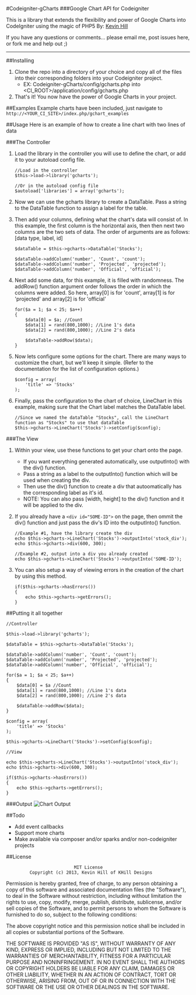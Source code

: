 #Codeigniter-gCharts
###Google Chart API for Codeigniter

This is a library that extends the flexibility and power of Google Charts into CodeIgniter using the magic of PHP5
By: [Kevin Hill](kevinkhill@gmail.com)

If you have any questions or comments... please email me, post issues here, or fork me and help out ;)

 - - -


##Installing
1. Clone the repo into a directory of your choice and copy all of the files into their corresponding folders into your Codeigniter project.
    * EX: Codeigniter-gCharts/config/gcharts.php into <CI_ROOT>/application/config/gcharts.php
2. That's it! You now have the power of Google Charts in your project.



##Examples
Example charts have been included, just navigate to ```http://<YOUR_CI_SITE>/index.php/gchart_examples```



##Usage
Here is an example of how to create a line chart with two lines of data

###The Controller
1. Load the library in the controller you will use to define the chart, or add it to your autoload config file.

	```
	//Load in the controller
	$this->load->library('gcharts');

	//Or in the autoload config file
	$autoload['libraries'] = array('gcharts');
	```

2. Now we can use the gcharts library to create a DataTable. Pass a string to the DataTable function to assign a label for the table.
3. Then add your columns, defining what the chart's data will consist of. In this example, the first column is the horizontal axis, then then next two columns are the two sets of data. The order of arguments are as follows: [data type, label, id]

	```
	$dataTable = $this->gcharts->DataTable('Stocks');

	$dataTable->addColumn('number', 'Count', 'count');
	$dataTable->addColumn('number', 'Projected', 'projected');
	$dataTable->addColumn('number', 'Official', 'official');
	```

4. Next add some data, for this example, it is filled with randomness. The addRow() function argument order follows the order in which the columns were added.
So here, array[0] is for 'count', array[1] is for 'projected' and array[2] is for 'official'

	```
	for($a = 1; $a < 25; $a++)
	{
	    $data[0] = $a; //Count
	    $data[1] = rand(800,1000); //Line 1's data
	    $data[2] = rand(800,1000); //Line 2's data

	    $dataTable->addRow($data);
	}
	```

5. Now lets configure some options for the chart. There are many ways to customize the chart, but we'll keep it simple. (Refer to the documentation for the list of configuration options.)

	```
	$config = array(
	    'title' => 'Stocks'
	);
	```

6. Finally, pass the configuration to the chart of choice, LineChart in this example, making sure that the Chart label matches the DataTable label.

	```
	//Since we named the dataTable "Stocks", call the LineChart function as "Stocks" to use that dataTable
	$this->gcharts->LineChart('Stocks')->setConfig($config);
	```




###The View
1. Within your view, use these functions to get your chart onto the page.
	* If you want everything generated automatically, use outputInto() with the div() function.
	* Pass a string as a label to the outputInto() function which will be used when creating the div.
	* Then use the div() function to create a div that autoomatically has the corresponding label as it's id.
	* NOTE: You can also pass [width, height] to the div() function and it will be applied to the div.
2. If you already have a ```<div id="SOME-ID">``` on the page, then ommit the div() function and just pass the div's ID into the outputInto() function.

	```
	//Example #1, have the library create the div
	echo $this->gcharts->LineChart('Stocks')->outputInto('stock_div');
	echo $this->gcharts->div(600, 300);

	//Example #2, output into a div you already created
	echo $this->gcharts->LineChart('Stocks')->outputInto('SOME-ID');
	```
3. You can also setup a way of viewing errors in the creation of the chart by using this method.

	```
	if($this->gcharts->hasErrors())
	{
	    echo $this->gcharts->getErrors();
	}
	```


##Putting it all together
```
//Controller

$this->load->library('gcharts');

$dataTable = $this->gcharts->DataTable('Stocks');

$dataTable->addColumn('number', 'Count', 'count');
$dataTable->addColumn('number', 'Projected', 'projected');
$dataTable->addColumn('number', 'Official', 'official');

for($a = 1; $a < 25; $a++)
{
    $data[0] = $a //Count
    $data[1] = rand(800,1000); //Line 1's data
    $data[2] = rand(800,1000); //Line 2's data

    $dataTable->addRow($data);
}

$config = array(
    'title' => 'Stocks'
);

$this->gcharts->LineChart('Stocks')->setConfig($config);
```

```
//View

echo $this->gcharts->LineChart('Stocks')->outputInto('stock_div');
echo $this->gcharts->div(600, 300);

if($this->gcharts->hasErrors())
{
    echo $this->gcharts->getErrors();
}
```

###Output
![Chart Output](http://i.imgur.com/XVM8q7T.png)


##Todo
 * Add event callbacks
 * Support more charts
 * Make available via composer and/or sparks and/or non-codeigniter projects

##License

                              MIT License
             Copyright (c) 2013, Kevin Hill of KHill Designs

Permission is hereby granted, free of charge, to any person obtaining a copy
of this software and associated documentation files (the "Software"), to deal
in the Software without restriction, including without limitation the rights
to use, copy, modify, merge, publish, distribute, sublicense, and/or sell
copies of the Software, and to permit persons to whom the Software is
furnished to do so, subject to the following conditions:

The above copyright notice and this permission notice shall be included in
all copies or substantial portions of the Software.

THE SOFTWARE IS PROVIDED "AS IS", WITHOUT WARRANTY OF ANY KIND, EXPRESS OR
IMPLIED, INCLUDING BUT NOT LIMITED TO THE WARRANTIES OF MERCHANTABILITY,
FITNESS FOR A PARTICULAR PURPOSE AND NONINFRINGEMENT. IN NO EVENT SHALL THE
AUTHORS OR COPYRIGHT HOLDERS BE LIABLE FOR ANY CLAIM, DAMAGES OR OTHER
LIABILITY, WHETHER IN AN ACTION OF CONTRACT, TORT OR OTHERWISE, ARISING FROM,
OUT OF OR IN CONNECTION WITH THE SOFTWARE OR THE USE OR OTHER DEALINGS IN
THE SOFTWARE.